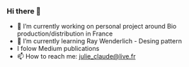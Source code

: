 ### Hi there 👋

- 🔭 I’m currently working on personal project around Bio production/distribution in France  
- 🌱 I’m currently learning Ray Wenderlich - Desing pattern
- I folow Medium publications
- 📫 How to reach me: julie_claude@live.fr
